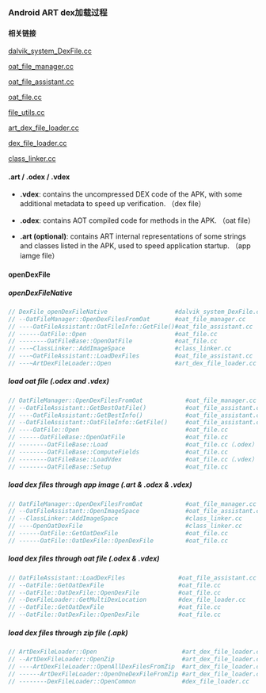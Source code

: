 ### Android ART dex加载过程



####  相关链接

[dalvik_system_DexFile.cc](https://android.googlesource.com/platform/art/+/refs/tags/android-9.0.0_r60/runtime/native/dalvik_system_DexFile.cc)

[oat_file_manager.cc](https://android.googlesource.com/platform/art/+/refs/tags/android-9.0.0_r60/runtime/oat_file_manager.cc)

[oat_file_assistant.cc](https://android.googlesource.com/platform/art/+/refs/tags/android-9.0.0_r60/runtime/oat_file_assistant.cc)

[oat_file.cc](https://android.googlesource.com/platform/art/+/refs/tags/android-9.0.0_r60/runtime/oat_file.cc)

[file_utils.cc](https://android.googlesource.com/platform/art/+/refs/tags/android-9.0.0_r60/runtime/base/file_utils.cc)

[art_dex_file_loader.cc](https://android.googlesource.com/platform/art/+/refs/tags/android-9.0.0_r60/runtime/dex/art_dex_file_loader.cc)

[dex_file_loader.cc](https://android.googlesource.com/platform/art/+/refs/tags/android-9.0.0_r60/libdexfile/dex/dex_file_loader.cc)

[class_linker.cc](https://android.googlesource.com/platform/art/+/refs/tags/android-9.0.0_r60/runtime/class_linker.cc)

#### __.art / .odex / .vdex__

* __.vdex__: contains the uncompressed DEX code of the APK, with some additional metadata to speed up verification. （dex file）

* __.odex__: contains AOT compiled code for methods in the APK. （oat file）

* __.art (optional)__: contains ART internal representations of some strings and classes listed in the APK, used to speed application startup. （app iamge file）

  

#### openDexFile

##### openDexFileNative

```cpp
// DexFile_openDexFileNative                   #dalvik_system_DexFile.cc
// --OatFileManager::OpenDexFilesFromOat       #oat_file_manager.cc
// ----OatFileAssistant::OatFileInfo::GetFile()#oat_file_assistant.cc
// ------OatFile::Open                         #oat_file.cc
// --------OatFileBase::OpenOatFile            #oat_file.cc
// ---~ClassLinker::AddImageSpace              #class_linker.cc
// ---~OatFileAssistant::LoadDexFiles          #oat_file_assistant.cc
// ---~ArtDexFileLoader::Open                  #art_dex_file_loader.cc 
```

##### load oat file (.odex and .vdex)

```cpp
// OatFileManager::OpenDexFilesFromOat            #oat_file_manager.cc
// --OatFileAssistant::GetBestOatFile()           #oat_file_assistant.cc
// ----OatFileAssistant::GetBestInfo()            #oat_file_assistant.cc
// --OatFileAssistant::OatFileInfo::GetFile()     #oat_file_assistant.cc
// ----OatFile::Open                              #oat_file.cc
// ------OatFileBase::OpenOatFile                 #oat_file.cc
// --------OatFileBase::Load                      #oat_file.cc（.odex）
// --------OatFileBase::ComputeFields             #oat_file.cc
// --------OatFileBase::LoadVdex                  #oat_file.cc（.vdex）
// --------OatFileBase::Setup                     #oat_file.cc 
```

##### load dex files through app image  (.art & .odex & .vdex)

```cpp
// OatFileManager::OpenDexFilesFromOat            #oat_file_manager.cc
// --OatFileAssistant::OpenImageSpace             #oat_file_assistant.cc
// --ClassLinker::AddImageSpace                   #class_linker.cc
// ----OpenOatDexFile                             #class_linker.cc
// ------OatFile::GetOatDexFile                   #oat_file.cc
// ------OatFile::OatDexFile::OpenDexFile         #oat_file.cc
```

##### load dex files through oat file (.odex & .vdex)

```cpp
// OatFileAssistant::LoadDexFiles               #oat_file_assistant.cc
// --OatFile::GetOatDexFile                     #oat_file.cc
// --OatFile::OatDexFile::OpenDexFile           #oat_file.cc
// --DexFileLoader::GetMultiDexLocation         #dex_file_loader.cc
// --OatFile::GetOatDexFile                     #oat_file.cc
// --OatFile::OatDexFile::OpenDexFile           #oat_file.cc
```

##### load dex files through zip file (.apk)

```cpp
// ArtDexFileLoader::Open                        #art_dex_file_loader.cc 
// --ArtDexFileLoader::OpenZip                   #art_dex_file_loader.cc 
// ----ArtDexFileLoader::OpenAllDexFilesFromZip  #art_dex_file_loader.cc 
// ------ArtDexFileLoader::OpenOneDexFileFromZip #art_dex_file_loader.cc 
// --------DexFileLoader::OpenCommon             #dex_file_loader.cc
```

